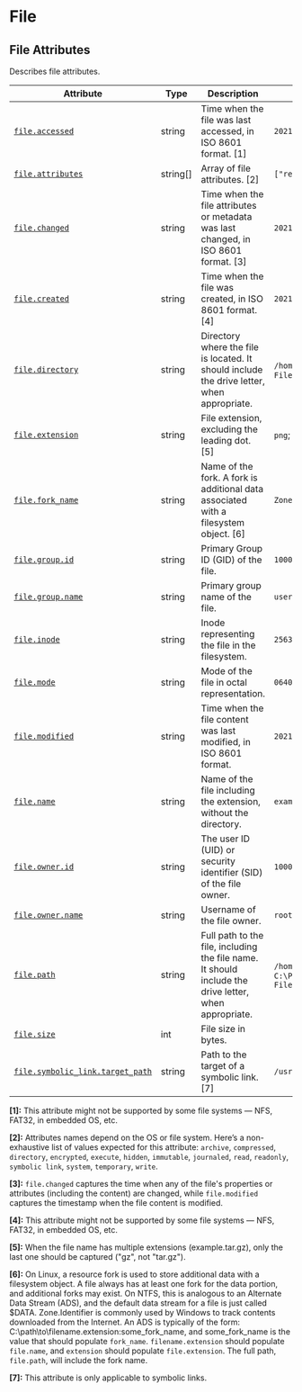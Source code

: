 <!--- Hugo front matter used to generate the website version of this page:
--->

<!-- NOTE: THIS FILE IS AUTOGENERATED. DO NOT EDIT BY HAND. -->
<!-- see templates/registry/markdown/attribute_namespace.md.j2 -->

# File

## File Attributes

Describes file attributes.

| Attribute                                                                                                          | Type     | Description                                                                                           | Examples                                                      | Stability                                                        |
| ------------------------------------------------------------------------------------------------------------------ | -------- | ----------------------------------------------------------------------------------------------------- | ------------------------------------------------------------- | ---------------------------------------------------------------- |
| <a id="file-accessed" href="#file-accessed">`file.accessed`</a>                                                    | string   | Time when the file was last accessed, in ISO 8601 format. [1]                                         | `2021-01-01T12:00:00Z`                                        | ![Experimental](https://img.shields.io/badge/-experimental-blue) |
| <a id="file-attributes" href="#file-attributes">`file.attributes`</a>                                              | string[] | Array of file attributes. [2]                                                                         | `["readonly", "hidden"]`                                      | ![Experimental](https://img.shields.io/badge/-experimental-blue) |
| <a id="file-changed" href="#file-changed">`file.changed`</a>                                                       | string   | Time when the file attributes or metadata was last changed, in ISO 8601 format. [3]                   | `2021-01-01T12:00:00Z`                                        | ![Experimental](https://img.shields.io/badge/-experimental-blue) |
| <a id="file-created" href="#file-created">`file.created`</a>                                                       | string   | Time when the file was created, in ISO 8601 format. [4]                                               | `2021-01-01T12:00:00Z`                                        | ![Experimental](https://img.shields.io/badge/-experimental-blue) |
| <a id="file-directory" href="#file-directory">`file.directory`</a>                                                 | string   | Directory where the file is located. It should include the drive letter, when appropriate.            | `/home/user`; `C:\Program Files\MyApp`                        | ![Experimental](https://img.shields.io/badge/-experimental-blue) |
| <a id="file-extension" href="#file-extension">`file.extension`</a>                                                 | string   | File extension, excluding the leading dot. [5]                                                        | `png`; `gz`                                                   | ![Experimental](https://img.shields.io/badge/-experimental-blue) |
| <a id="file-fork-name" href="#file-fork-name">`file.fork_name`</a>                                                 | string   | Name of the fork. A fork is additional data associated with a filesystem object. [6]                  | `Zone.Identifer`                                              | ![Experimental](https://img.shields.io/badge/-experimental-blue) |
| <a id="file-group-id" href="#file-group-id">`file.group.id`</a>                                                    | string   | Primary Group ID (GID) of the file.                                                                   | `1000`                                                        | ![Experimental](https://img.shields.io/badge/-experimental-blue) |
| <a id="file-group-name" href="#file-group-name">`file.group.name`</a>                                              | string   | Primary group name of the file.                                                                       | `users`                                                       | ![Experimental](https://img.shields.io/badge/-experimental-blue) |
| <a id="file-inode" href="#file-inode">`file.inode`</a>                                                             | string   | Inode representing the file in the filesystem.                                                        | `256383`                                                      | ![Experimental](https://img.shields.io/badge/-experimental-blue) |
| <a id="file-mode" href="#file-mode">`file.mode`</a>                                                                | string   | Mode of the file in octal representation.                                                             | `0640`                                                        | ![Experimental](https://img.shields.io/badge/-experimental-blue) |
| <a id="file-modified" href="#file-modified">`file.modified`</a>                                                    | string   | Time when the file content was last modified, in ISO 8601 format.                                     | `2021-01-01T12:00:00Z`                                        | ![Experimental](https://img.shields.io/badge/-experimental-blue) |
| <a id="file-name" href="#file-name">`file.name`</a>                                                                | string   | Name of the file including the extension, without the directory.                                      | `example.png`                                                 | ![Experimental](https://img.shields.io/badge/-experimental-blue) |
| <a id="file-owner-id" href="#file-owner-id">`file.owner.id`</a>                                                    | string   | The user ID (UID) or security identifier (SID) of the file owner.                                     | `1000`                                                        | ![Experimental](https://img.shields.io/badge/-experimental-blue) |
| <a id="file-owner-name" href="#file-owner-name">`file.owner.name`</a>                                              | string   | Username of the file owner.                                                                           | `root`                                                        | ![Experimental](https://img.shields.io/badge/-experimental-blue) |
| <a id="file-path" href="#file-path">`file.path`</a>                                                                | string   | Full path to the file, including the file name. It should include the drive letter, when appropriate. | `/home/alice/example.png`; `C:\Program Files\MyApp\myapp.exe` | ![Experimental](https://img.shields.io/badge/-experimental-blue) |
| <a id="file-size" href="#file-size">`file.size`</a>                                                                | int      | File size in bytes.                                                                                   |                                                               | ![Experimental](https://img.shields.io/badge/-experimental-blue) |
| <a id="file-symbolic-link-target-path" href="#file-symbolic-link-target-path">`file.symbolic_link.target_path`</a> | string   | Path to the target of a symbolic link. [7]                                                            | `/usr/bin/python3`                                            | ![Experimental](https://img.shields.io/badge/-experimental-blue) |

**[1]:** This attribute might not be supported by some file systems — NFS, FAT32, in embedded OS, etc.

**[2]:** Attributes names depend on the OS or file system. Here’s a non-exhaustive list of values expected for this attribute: `archive`, `compressed`, `directory`, `encrypted`, `execute`, `hidden`, `immutable`, `journaled`, `read`, `readonly`, `symbolic link`, `system`, `temporary`, `write`.

**[3]:** `file.changed` captures the time when any of the file's properties or attributes (including the content) are changed, while `file.modified` captures the timestamp when the file content is modified.

**[4]:** This attribute might not be supported by some file systems — NFS, FAT32, in embedded OS, etc.

**[5]:** When the file name has multiple extensions (example.tar.gz), only the last one should be captured ("gz", not "tar.gz").

**[6]:** On Linux, a resource fork is used to store additional data with a filesystem object. A file always has at least one fork for the data portion, and additional forks may exist.
On NTFS, this is analogous to an Alternate Data Stream (ADS), and the default data stream for a file is just called $DATA. Zone.Identifier is commonly used by Windows to track contents downloaded from the Internet. An ADS is typically of the form: C:\path\to\filename.extension:some_fork_name, and some_fork_name is the value that should populate `fork_name`. `filename.extension` should populate `file.name`, and `extension` should populate `file.extension`. The full path, `file.path`, will include the fork name.

**[7]:** This attribute is only applicable to symbolic links.
